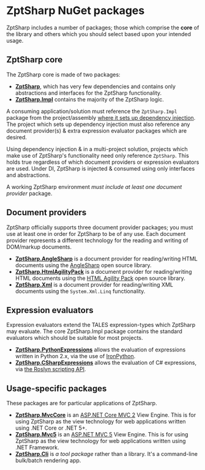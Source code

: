# ZptSharp NuGet packages

ZptSharp includes a number of packages; those which comprise the **core** of the library and others which you should select based upon your intended usage.

## ZptSharp core
The ZptSharp core is made of two packages:

* **[ZptSharp]**, which has very few dependencies and contains only abstractions and interfaces for the ZptSharp functionality.
* **[ZptSharp.Impl]** contains the majority of the ZptSharp logic.

A consuming application/solution must reference the `ZptSharp.Impl` package from the project/assembly [where it sets up dependency injection].
The project which sets up dependency injection must also reference any document provider(s) & extra expression evaluator packages which are desired.

Using dependency injection & in a multi-project solution, projects which make use of ZptSharp's functionality need only reference `ZptSharp`.
This holds true regardless of which document providers or expression evaluators are used.
Under DI, ZptSharp is injected & consumed using only interfaces and abstractions.

A working ZptSharp environment *must include at least one document provider* package.

[ZptSharp]: https://www.nuget.org/packages/ZptSharp
[ZptSharp.Impl]: https://www.nuget.org/packages/ZptSharp.Impl
[where it sets up dependency injection]: ../API/index.md#adding-zptsharp-to-di

## Document providers

ZptSharp officially supports three document provider packages; you must use at least one in order for ZptSharp to be of any use.
Each document provider represents a different technology for the reading and writing of DOM/markup documents.

* **[ZptSharp.AngleSharp]** is a document provider for reading/writing HTML documents using the [AngleSharp] open source library.
* **[ZptSharp.HtmlAgilityPack]** is a document provider for reading/writing HTML documents using the [HTML Agility Pack] open source library.
* **[ZptSharp.Xml]** is a document provider for reading/writing XML documents using the `System.Xml.Linq` functionality.

[ZptSharp.AngleSharp]: https://www.nuget.org/packages/ZptSharp.AngleSharp
[AngleSharp]: https://anglesharp.github.io/
[ZptSharp.HtmlAgilityPack]: https://www.nuget.org/packages/ZptSharp.HtmlAgilityPack
[HTML Agility Pack]: https://html-agility-pack.net/
[ZptSharp.Xml]: https://www.nuget.org/packages/ZptSharp.Xml

## Expression evaluators

Expression evaluators extend the TALES expression-types which ZptSharp may evaluate. The core ZptSharp.Impl package contains the standard evaluators which should be suitable for most projects.

* **[ZptSharp.PythonExpressions]** allows the evaluation of expressions written in Python 2.x, via the use of [IronPython].
* **[ZptSharp.CSharpExpressions]** allows the evaluation of C# expressions, via [the Roslyn scripting API].

[ZptSharp.PythonExpressions]: https://www.nuget.org/packages/ZptSharp.PythonExpressions
[IronPython]: https://ironpython.net/
[ZptSharp.CSharpExpressions]: https://www.nuget.org/packages/ZptSharp.CSharpExpressions
[the Roslyn scripting API]: https://github.com/dotnet/roslyn

## Usage-specific packages

These packages are for particular applications of ZptSharp.

* **[ZptSharp.MvcCore]** is an
[ASP.NET Core MVC 2] View Engine. This is for using ZptSharp as the view technology for web applications written using .NET Core or .NET 5+.
* **[ZptSharp.Mvc5]** is an
[ASP.NET MVC 5] View Engine. This is for using ZptSharp as the view technology for web applications written using .NET Framework.
* **[ZptSharp.Cli]** is *a tool package* rather than a library. It's a command-line bulk/batch rendering app.

[ZptSharp.MvcCore]: https://www.nuget.org/packages/ZptSharp.MvcCore
[ASP.NET Core MVC 2]: https://docs.microsoft.com/en-us/aspnet/core/mvc/overview
[ZptSharp.Mvc5]: https://www.nuget.org/packages/ZptSharp.Mvc5
[ASP.NET MVC 5]: https://docs.microsoft.com/en-us/aspnet/mvc/overview/getting-started/introduction/getting-started
[ZptSharp.Cli]: https://www.nuget.org/packages/ZptSharp.Cli